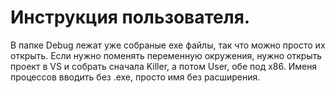 # Инструкция пользователя.

В папке Debug лежат уже собраные exe файлы, так что можно просто их открыть.
Если нужно поменять переменную окружения, нужно открыть проект в VS и собрать сначала Killer, а потом User, обе под х86.
Именя процессов вводить без .exe, просто имя без расширения.
